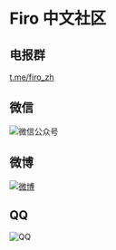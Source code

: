 <style>
  article * {
    text-align: center;
  }
  article img {
    width: 25em;
    max-width: 100%;
    margin: 0 auto;
  }
</style>

# Firo 中文社区

## 电报群

[t.me/firo_zh](https://t.me/firo_zh)

## 微信

<img src="<%= imgsURL %>/wechat.webp" alt="微信公众号">

## 微博

<a href="https://weibo.com/u/6140252510"><img src="<%= imgsURL %>/weibo.webp" alt="微博" style="display: initial; vertical-align: middle;"></a>

## QQ

<img src="<%= imgsURL %>/qq.webp" alt="QQ">
